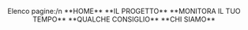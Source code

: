 <p align="center">
Elenco pagine:/n
**HOME**
**IL PROGETTO**
**MONITORA IL TUO TEMPO**
**QUALCHE CONSIGLIO**
**CHI SIAMO**
</p>

